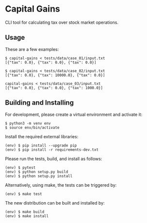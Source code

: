 # Capital Gains

CLI tool for calculating tax over stock market operations.


## Usage

These are a few examples:

```
$ capital-gains < tests/data/case_01/input.txt
[{"tax": 0.0}, {"tax": 0.0}, {"tax": 0.0}]
```

```
$ capital-gains < tests/data/case_02/input.txt
[{"tax": 0.0}, {"tax": 10000.0}, {"tax": 0.0}]
```

```
capital-gains < tests/data/case_03/input.txt
[{"tax": 0.0}, {"tax": 0.0}, {"tax": 1000.0}]
```



## Building and Installing

For development, please create a virtual environment and activate it:

```
$ python3 -m venv env
$ source env/bin/activate
```

Install the required external libraries:

```
(env) $ pip install --upgrade pip
(env) $ pip install -r requirements-dev.txt
```

Please run the tests, build, and install as follows:

```
(env) $ pytest
(env) $ python setup.py build
(env) $ python setup.py install
```

Alternatively, using make, the tests can be triggered by:

```
(env) $ make test
```

The new distribution can be built and installed by:

```
(env) $ make build
(env) $ make install
```
